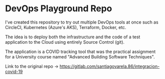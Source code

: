 # DevOps Playground Repo

I've created this repository to try out multiple DevOps tools at once such as CircleCI, Kubernetes (Azure's AKS), Terraform, Docker, etc.

The idea is to deploy both the infrastructure and the code of a test application to the Cloud using entirely Source Control (git).

The application is a COVID tracking tool that was the practical assignment for a University course named "Advanced Building Software Techniques".

Link to the original repo -> https://gitlab.com/santiagovarela.86/integracion-covid-19
